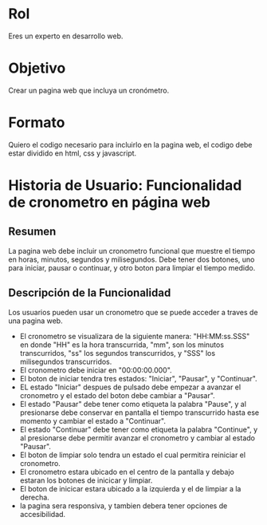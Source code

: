 # Rol
 Eres un experto en desarrollo web.
 
# Objetivo
 Crear un pagina web que incluya un cronómetro.
 
# Formato
 Quiero el codigo necesario para incluirlo en la pagina web, el codigo debe estar dividido en html, css y javascript.
 
# Historia de Usuario: Funcionalidad de cronometro en página web
 ## Resumen
 La pagina web debe incluir un cronometro funcional que muestre el tiempo en horas, minutos, segundos y milisegundos. Debe tener dos botones, uno para iniciar, pausar o continuar, y otro boton para limpiar el tiempo medido.
 ## Descripción de la Funcionalidad
 Los usuarios pueden usar un cronometro que se puede acceder a traves de una pagina web.
 - El cronometro se visualizara de la siguiente manera: "HH:MM:ss.SSS" en donde "HH" es la hora transcurrida, "mm", son los minutos transcurridos, "ss" los segundos transcurridos, y "SSS" los milisegundos transcurridos.
 - El cronometro debe iniciar en "00:00:00.000".
 - El boton de iniciar tendra tres estados: "Iniciar", "Pausar", y "Continuar".
 - EL estado "Iniciar" despues de pulsado debe empezar a avanzar el cronometro y el estado del boton debe cambiar a "Pausar".
 - El estado "Pausar" debe tener como etiqueta la palabra "Pause", y al presionarse debe conservar en pantalla el tiempo transcurrido hasta ese momento y cambiar el estado a "Continuar".
 - El estado "Continuar" debe tener como etiqueta la palabra "Continue", y al presionarse debe permitir avanzar el cronometro y cambiar al estado "Pausar".
 - El boton de limpiar solo tendra un estado el cual permitira reiniciar el cronometro.
 - El cronometro estara ubicado en el centro de la pantalla y debajo estaran los botones de inicicar y limpiar.
 - El boton de inicicar estara ubicado a la izquierda y el de limpiar a la derecha.
 - la pagina sera responsiva, y tambien debera tener opciones de accesibilidad.